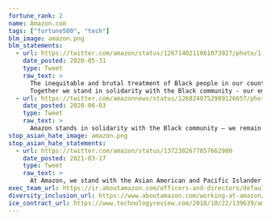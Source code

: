 ```yaml
---
fortune_rank: 2
name: Amazon.com
tags: ["fortune500", "tech"]
blm_image: amazon.png
blm_statements:
  - url: https://twitter.com/amazon/status/1267140211861073927/photo/1
    date_posted: 2020-05-31
    type: Tweet
    raw_text: >
      The inequitable and brutal treatment of Black people in our country must stop.
      Together we stand in solidarity with the Black community - our employees, customers, and partners - in the fight against systemic racism and injustice.
  - url: https://twitter.com/amazonnews/status/1268240752989126657/photo/1
    date_posted: 2020-06-03
    type: Tweet
    raw_text: >
      Amazon stands in solidarity with the Black community — we remain steadfast in our support for our employees, customers, partners, and the communities where they live and work. And we stand in support of organizations that are making a difference.
stop_asian_hate_image: amazon.png
stop_asian_hate_statements:
  - url: https://twitter.com/amazon/status/1372302677057662980
    date_posted: 2021-03-17
    type: Tweet
    raw_text: >
      At Amazon, we stand with the Asian American and Pacific Islander communities. We are committed to helping build a country and a world where everyone can live with dignity and free from fear.
exec_team_url: https://ir.aboutamazon.com/officers-and-directors/default.aspx
diversity_inclusion_url: https://www.aboutamazon.com/working-at-amazon/diversity-and-inclusion/our-workforce-data
ice_contract_url: https://www.technologyreview.com/2018/10/22/139639/amazon-is-the-invisible-backbone-behind-ices-immigration-crackdown/
---
```

